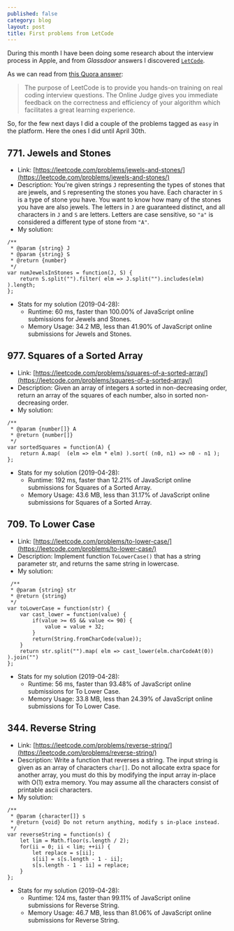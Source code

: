 ```yaml
---
published: false
category: blog
layout: post
title: First problems from LetCode
---
```


During this month I have been doing some research about the interview process in Apple, and from _Glassdoor_ answers I discovered [`LetCode`](https://leetcode.com).

As we can read from [this Quora answer](https://www.quora.com/What-is-Leetcode):

 > The purpose of LeetCode is to provide you hands-on training on real coding interview questions. The Online Judge gives you immediate feedback on the correctness and efficiency of your algorithm which facilitates a great learning experience.

So, for the few next days I did a couple of the problems tagged as `easy` in the platform. Here the ones I did until April 30th.

## 771. Jewels and Stones

 - Link: [https://leetcode.com/problems/jewels-and-stones/](https://leetcode.com/problems/jewels-and-stones/)
 - Description: You're given strings `J` representing the types of stones that are jewels, and `S` representing the stones you have.  Each character in `S` is a type of stone you have. You want to know how many of the stones you have are also jewels. The letters in `J` are guaranteed distinct, and all characters in `J` and `S` are letters. Letters are case sensitive, so `"a"` is considered a different type of stone from `"A"`.
 - My solution:

```
/**
 * @param {string} J
 * @param {string} S
 * @return {number}
 */
var numJewelsInStones = function(J, S) {
    return S.split("").filter( elm => J.split("").includes(elm) ).length;
};
```

 - Stats for my solution (2019-04-28):
    - Runtime: 60 ms, faster than 100.00% of JavaScript online submissions for Jewels and Stones.
    - Memory Usage: 34.2 MB, less than 41.90% of JavaScript online submissions for Jewels and Stones.

## 977. Squares of a Sorted Array

  - Link: [https://leetcode.com/problems/squares-of-a-sorted-array/](https://leetcode.com/problems/squares-of-a-sorted-array/)
  - Description: Given an array of integers `A` sorted in non-decreasing order, return an array of the squares of each number, also in sorted non-decreasing order.
  - My solution:

```
/**
 * @param {number[]} A
 * @return {number[]}
 */
var sortedSquares = function(A) {
    return A.map(  (elm => elm * elm) ).sort( (n0, n1) => n0 - n1 );
};
```

 - Stats for my solution (2019-04-28):
    - Runtime: 192 ms, faster than 12.21% of JavaScript online submissions for Squares of a Sorted Array.
    - Memory Usage: 43.6 MB, less than 31.17% of JavaScript online submissions for Squares of a Sorted Array.

## 709. To Lower Case

  - Link: [https://leetcode.com/problems/to-lower-case/](https://leetcode.com/problems/to-lower-case/)
  - Description: Implement function `ToLowerCase()` that has a string parameter str, and returns the same string in lowercase.
  - My solution:

```
 /**
 * @param {string} str
 * @return {string}
 */
var toLowerCase = function(str) {
    var cast_lower = function(value) {
        if(value >= 65 && value <= 90) { 
            value = value + 32;
        }
        return(String.fromCharCode(value));
    }
    return str.split("").map( elm => cast_lower(elm.charCodeAt(0)) ).join("")
};
```

  - Stats for my solution (2019-04-28):
    - Runtime: 56 ms, faster than 93.48% of JavaScript online submissions for To Lower Case.
    - Memory Usage: 33.8 MB, less than 24.39% of JavaScript online submissions for To Lower Case.

## 344. Reverse String

  - Link: [https://leetcode.com/problems/reverse-string/](https://leetcode.com/problems/reverse-string/)
  - Description: Write a function that reverses a string. The input string is given as an array of characters `char[]`. Do not allocate extra space for another array, you must do this by modifying the input array in-place with O(1) extra memory. You may assume all the characters consist of printable ascii characters.
  - My solution:

```
/**
 * @param {character[]} s
 * @return {void} Do not return anything, modify s in-place instead.
 */
var reverseString = function(s) {
    let lim = Math.floor(s.length / 2);
    for(ii = 0; ii < lim; ++ii) {
        let replace = s[ii];
        s[ii] = s[s.length - 1 - ii];
        s[s.length - 1 - ii] = replace;
    }
};
```

  - Stats for my solution (2019-04-28):
    - Runtime: 124 ms, faster than 99.11% of JavaScript online submissions for Reverse String.
    - Memory Usage: 46.7 MB, less than 81.06% of JavaScript online submissions for Reverse String.
